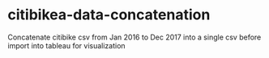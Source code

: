 # citibikea-data-concatenation

Concatenate citibike csv from Jan 2016 to Dec 2017 into a single csv before import into tableau for visualization